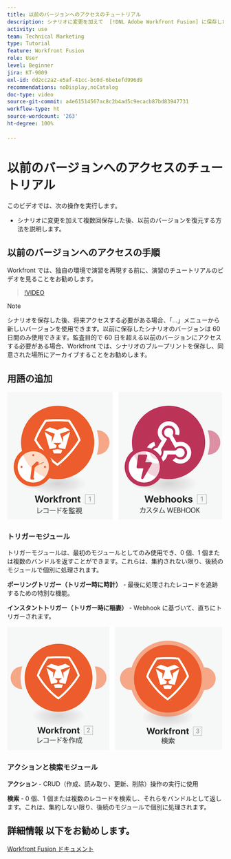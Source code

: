 ```yaml
---
title: 以前のバージョンへのアクセスのチュートリアル
description: シナリオに変更を加えて  [!DNL Adobe Workfront Fusion] に保存した後、以前のバージョンを復元する方法を説明します。
activity: use
team: Technical Marketing
type: Tutorial
feature: Workfront Fusion
role: User
level: Beginner
jira: KT-9009
exl-id: dd2cc2a2-e5af-41cc-bc0d-6be1efd996d9
recommendations: noDisplay,noCatalog
doc-type: video
source-git-commit: a4e61514567ac8c2b4ad5c9ecacb87bd83947731
workflow-type: ht
source-wordcount: '263'
ht-degree: 100%

---
```


# 以前のバージョンへのアクセスのチュートリアル

このビデオでは、次の操作を実行します。

* シナリオに変更を加えて複数回保存した後、以前のバージョンを復元する方法を説明します。

## 以前のバージョンへのアクセスの手順

Workfront では、独自の環境で演習を再現する前に、演習のチュートリアルのビデオを見ることをお勧めします。

>[!VIDEO](https://video.tv.adobe.com/v/335268/?quality=12&learn=on)

>[!NOTE]
>
>シナリオを保存した後、将来アクセスする必要がある場合、「...」メニューから新しいバージョンを使用できます。以前に保存したシナリオのバージョンは 60 日間のみ使用できます。監査目的で 60 日を超える以前のバージョンにアクセスする必要がある場合、Workfront では、シナリオのブループリントを保存し、同意された場所にアーカイブすることをお勧めします。


## 用語の追加

![監視レコードとカスタム web フックモジュールの画像](assets/understand-the-basics-3.png)

### トリガーモジュール

トリガーモジュールは、最初のモジュールとしてのみ使用でき、0 個、1 個または複数のバンドルを返すことができます。これらは、集約されない限り、後続のモジュールで個別に処理されます。

**ポーリングトリガー（トリガー時に時計）** - 最後に処理されたレコードを追跡するための特別な機能。

**インスタントトリガー（トリガー時に稲妻）** - Webhook に基づいて、直ちにトリガーされます。

![レコード作成とモジュール検索の画像](assets/understand-the-basics-4.png)

### アクションと検索モジュール

**アクション** - CRUD（作成、読み取り、更新、削除）操作の実行に使用

**検索** - 0 個、1 個または複数のレコードを検索し、それらをバンドルとして返します。これは、集約しない限り、後続のモジュールで個別に処理されます。

## 詳細情報 以下をお勧めします。

[Workfront Fusion ドキュメント](https://experienceleague.adobe.com/docs/workfront/using/adobe-workfront-fusion/workfront-fusion-2.html?lang=ja)
